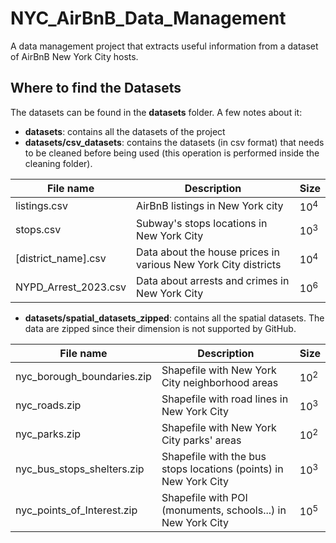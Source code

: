 # NYC_AirBnB_Data_Management

A data management project that extracts useful information from a dataset of AirBnB New York City hosts.

## Where to find the Datasets

The datasets can be found in the **datasets** folder. A few notes about it:

- **datasets**: contains all the datasets of the project
- **datasets/csv_datasets**: contains the datasets (in csv format) that needs to be cleaned before being used (this operation is performed inside the cleaning folder).
  
| File name            | Description                                                    | Size   |
|----------------------|----------------------------------------------------------------|--------|
| listings.csv         | AirBnB listings in New York city                               | $10^4$ |
| stops.csv            | Subway's stops locations in New York City                      | $10^3$ |
| [district_name].csv  | Data about the house prices in various New York City districts | $10^4$ |
| NYPD_Arrest_2023.csv | Data about arrests and crimes in New York City                 | $10^6$ |

- **datasets/spatial_datasets_zipped**: contains all the spatial datasets. The data are zipped since their dimension is not supported by GitHub.

| File name                     | Description                                                                                          | Size   |
|-------------------------------|------------------------------------------------------------------------------------------------------|--------|
| nyc_borough_boundaries.zip    | Shapefile with New York City neighborhood areas                                                      | $10^2$ |
| nyc_roads.zip                 | Shapefile with road lines in New York City                                                           | $10^3$ |
| nyc_parks.zip                 | Shapefile with New York City parks' areas                                                            | $10^2$ |
| nyc_bus_stops_shelters.zip    | Shapefile with the bus stops locations (points) in New York City                                     | $10^3$ |
| nyc_points_of_Interest.zip    | Shapefile with POI (monuments, schools...) in New York City                                          | $10^5$ |
